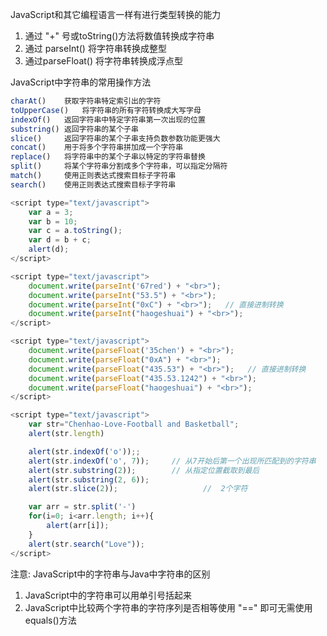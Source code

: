 JavaScript和其它编程语言一样有进行类型转换的能力
1) 通过 "+" 号或toString()方法将数值转换成字符串
2) 通过 parseInt() 将字符串转换成整型
3) 通过parseFloat() 将字符串转换成浮点型

JavaScript中字符串的常用操作方法
```javascript
charAt()	获取字符串特定索引出的字符
toUpperCase()	将字符串的所有字符转换成大写字母
indexOf()	返回字符串中特定字符串第一次出现的位置
substring()	返回字符串的某个子串
slice()		返回字符串的某个子串支持负数参数功能更强大
concat()	用于将多个字符串拼加成一个字符串
replace()	将字符串中的某个子串以特定的字符串替换
split()		将某个字符串分割成多个字符串，可以指定分隔符
match()		使用正则表达式搜索目标子字符串
search()	使用正则表达式搜索目标子字符串
```

```javascript
<script type="text/javascript">
    var a = 3;
    var b = 10;
    var c = a.toString();
    var d = b + c;
    alert(d);
</script>        
```

```javascript
<script type="text/javascript">
    document.write(parseInt('67red') + "<br>");
    document.write(parseInt("53.5") + "<br>");
    document.write(parseInt("0xC") + "<br>");   // 直接进制转换
    document.write(parseInt("haogeshuai") + "<br>");       
</script>
```

```javascript
<script type="text/javascript">
    document.write(parseFloat('35chen') + "<br>");
    document.write(parseFloat("0xA") + "<br>");
    document.write(parseFloat("435.53") + "<br>");   // 直接进制转换
    document.write(parseFloat("435.53.1242") + "<br>");       
    document.write(parseFloat("haogeshuai") + "<br>");       
</script>
```

```javascript
<script type="text/javascript">
    var str="Chenhao-Love-Football and Basketball";
    alert(str.length)

    alert(str.indexOf('o'));;
    alert(str.indexOf('o', 7));		// 从7开始后第一个出现所匹配到的字符串
    alert(str.substring(2));        // 从指定位置截取到最后
    alert(str.substring(2, 6));
    alert(str.slice(2));                   //  2个字符

    var arr = str.split('-')
    for(i=0; i<arr.length; i++){
        alert(arr[i]);
    }
    alert(str.search("Love"));
</script>
```

注意: JavaScript中的字符串与Java中字符串的区别
1) JavaScript中的字符串可以用单引号括起来
2) JavaScript中比较两个字符串的字符序列是否相等使用 "==" 即可无需使用equals()方法

